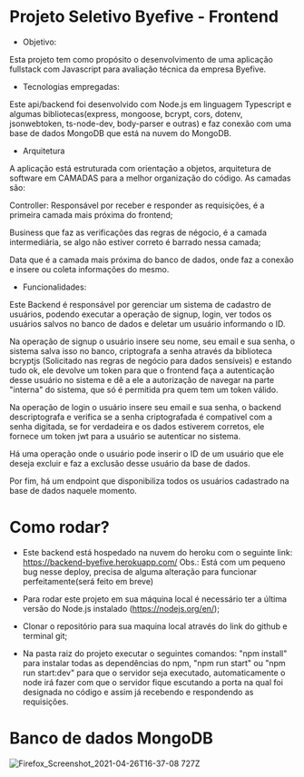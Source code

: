 # Projeto Seletivo Byefive - Frontend

* Objetivo:

Esta projeto tem como propósito o desenvolvimento de uma aplicação fullstack com Javascript para avaliação técnica da empresa Byefive.

* Tecnologias empregadas:

Este api/backend foi desenvolvido com Node.js em linguagem Typescript e algumas bibliotecas(express, mongoose, bcrypt, cors, dotenv, jsonwebtoken, ts-node-dev, body-parser e outras) e faz conexão com uma base de dados MongoDB que está na nuvem do MongoDB.

* Arquitetura

A aplicação está estruturada com orientação a objetos, arquitetura de software em CAMADAS para a melhor organização do código. As camadas são: 

Controller: Responsável por receber e responder as requisições, é a primeira camada mais próxima do frontend;

Business que faz as verificações das regras de négocio, é a camada intermediária, se algo não estiver correto é barrado nessa camada;

Data que é a camada mais próxima do banco de dados, onde faz a conexão e insere ou coleta informações do mesmo.

* Funcionalidades:

Este Backend é responsável por gerenciar um sistema de cadastro de usuários, podendo executar a operação de signup, login, ver todos os usuários salvos no banco de dados e deletar um usuário informando o ID. 

Na operação de signup o usuário insere seu nome, seu email e sua senha, o sistema salva isso no banco, criptografa a senha através da biblioteca bcryptjs (Solicitado nas regras de negócio para dados sensíveis) e estando tudo ok, ele devolve um token para que o frontend faça a autenticação desse usuário no sistema e dê a ele a autorização de navegar na parte "interna" do sistema, que só é permitida pra quem tem um token válido.

Na operação de login o usuário insere seu email e sua senha, o backend descriptografa e verifica se a senha criptografada é compativel com a senha digitada, se for verdadeira e os dados estiverem corretos, ele fornece um token jwt para a usuário se autenticar no sistema.

Há uma operação onde o usuário pode inserir o ID de um usuário que ele deseja excluir e faz a exclusão desse usuário da base de dados.

Por fim, há um endpoint que disponibiliza todos os usuários cadastrado na base de dados naquele momento.

# Como rodar? 

* Este backend está hospedado na nuvem do heroku com o seguinte link: https://backend-byefive.herokuapp.com/
Obs.: Está com um pequeno bug nesse deploy, precisa de alguma alteração para funcionar perfeitamente(será feito em breve)

* Para rodar este projeto em sua máquina local é necessário ter a última versão do Node.js instalado (https://nodejs.org/en/);
* Clonar o repositório para sua maquina local através do link do github e terminal git;
* Na pasta raiz do projeto executar o seguintes comandos: "npm install" para instalar todas as dependências do npm, "npm run start" ou "npm run start:dev" para que o servidor seja executado, automaticamente o node irá fazer com que o servidor fique escutando a porta na qual foi designada no código e assim já recebendo e respondendo as requisições.

# Banco de dados MongoDB

![Firefox_Screenshot_2021-04-26T16-37-08 727Z](https://user-images.githubusercontent.com/71237016/116119176-831cb780-a694-11eb-817c-984e2b713ea4.png)


